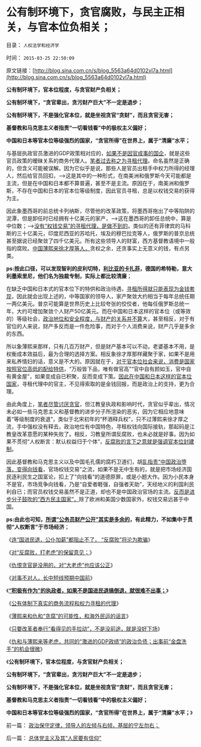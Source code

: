 # 公有制环境下，贪官腐败，与民主正相关，与官本位负相关；

目录： `人权法学和经济学` 

时间： `2015-03-25 22:50:09` 

原文链接：[http://blog.sina.com.cn/s/blog_5563a64d0102vl7a.html](http://blog.sina.com.cn/s/blog_5563a64d0102vl7a.html)

**公有制环境下，官本位程度，与贪官财产负相关；**

**公有制环境下，“贪官辈出，贪污财产巨大”不一定是退步；**

**公有制环境下，不是强化官本位，就是坐视贪官“贪财”，而且贪官无害；**

**基督教和马克思主义者指责“一切看钱看”中的极权主义偏好；**

**中国和日本等官本位等级强烈的国家，“贪官所得”在世界上，属于“清廉”水平；**

与基层执政官员激进的GDP政策相对应的，[如果不是因官成事的国企](../../../2014/5/9/公有制土著法团的国进民退和黑社会.md)，就是这些官员政策的暧昧关系的商务代理人。[笔者过去称之为寻租代理](../../../2014/4/25/权力寻租黑市服务，权力股份的必要性.md)。命名虽然是正确的，但含义可能被误解。因为它似乎是说，那些人是官员出租手中权力所得的经理人，然后给官员回扣，——>这是其中的一种形式，在南美洲和俄罗斯今天可能都是主流，但是在中国和日本都不算普遍，甚至不是主流。原因在于，南美洲和俄罗斯，不存在中国和日本的官本位等级制度，因此官员寻租，总是以权钱交易的获得为主。

因此象墨西哥的前总统卡列纳斯，尽管他的改革政策，将墨西哥拖出了中等陷阱的泥潭，但是卸任时已经拥有十亿美元的家产，——>这在墨西哥的卸任总统中，算是中位数；——>[没有“权钱交易”的寻租代理，是做不到的](../../../2009/8/13/企业民营了就是市场经济吗？.md)。类似的还有菲律宾的马科斯的三十亿美元，印度尼西亚的苏哈托，埃及的穆巴拉克等人，俄罗斯的普京总统甚至据说已经聚敛了四千亿美元。所有这些领导人的财富，西方基督教语境中一般指的腐败。[中国薄熙来徐才厚等人，](../../../2014/11/14/“物质条件改善”是倒退为文革的理由吗？文革真的公平吗？.md)贪权之余，还贪事实上无意义的钱，有点另类。

**ps:按此口径，可以发现智利的皮利切特，[利比亚的卡扎菲](../../../2014/11/24/卡扎菲之流倾慕的“日本万世一系”为何无法被copy？.md)，德国的希特勒，意大利墨索里尼，他们名为独裁专制，实际上都比较清廉**；

在缺乏中国和日本式的官本位下的特供和政治待遇，[寻租所得就只能表现为金钱套现](../../../2009/7/18/坐享特权的民粹不了解中国经济的真实困境.md)，因此就会出现上述的，中等国家的领导人，家产聚敛大约相当于每年总统任期一两亿美元。普京可能算是世界历史上比较夸张的佼佼者，他每任俄罗斯总统一年，大约可增加聚敛个人财产50亿美元。而在中国和日本这样的官本位（或等效的）等级社会，[政治地位和安全程度，与财产的关系并不算](../../../2011/11/10/贵族不需要钱，平民根本没有权.md)大，甚至相反，对于有官位的人来说，财产多反而是一件危险事，而对于个人消费来说，财产几乎是多余的东西。

所以象薄熙来那样，只有几百万财产，但是财产基本可以不动，老婆基本不用，是权衡成本效益后，最为合理的选择方案。相反象徐才厚那样藏聚于家，如果不是用来私养情妇的话，意义是不大的。原因就在于，[对于官本位社会来说，消费是国家按照官位高低的配给特供](../../../2013/6/6/革命，反革命，保守，既得利益的结构图及说明.md)，“万般皆下品，唯有做官高”“官中自有颜如玉，官中自有黄金屋”，如果变成自已积聚，反而变成下策。[因此在中国和日本这样的官本位国家](../../../2011/1/6/日本传统文化拖了日本经济的后腿.md)，寻租代理中的官主，不见得索取的是金钱回报，而是政治上的支持，更为合理。

由此角度上，[笔者尽管讨厌贪官](../../../2015/3/18/仇恨贪官是没用的，对“大老虎”也应该公正！.md)，但江教皇执政和影响时代，贪官似乎辈出，情况未必如一些马克思主义和基督教的进步分子所渲染的恶劣，因为它相应地意味着“等级制度的衰退”，类似于北宋初年的“杯酒释兵权”，只不过薄熙来徐才厚之流，手中强权没有释去，政治地位有中国特色，寻租权钱向国际接轨，那起码是江教皇改革意愿的某种失败了。相反，习教皇所谓反腐败，也未必就是好事。因为如果不贯彻“人权断言：默认权益归于个体”，[反腐败的言下之意就是强调官本位封建制](../../../2015/3/17/对“反腐败，打老虎”的保留意见；.md)。

因此基督教和马克思主义以及中国毛孔儒的腐朽卫道们，胡[乱指责“中国政治堕落，变得向钱看](../../../2014/2/22/敌对意形态不可以“反政府”，拒绝“妖魔化”.md)，官场权钱交易”之流，如果不是无中生有的，就是把市场经济国民逐利民生之国富论，扣上了“向钱看”的道德原罪，或是小题大作。因为小民本身不是官，市场竞争向钱看，乃是“自爱者睚强，自强者天助”，天经地义的利国利民利自已；而官员权钱交易虽然不是正道，却也不是中国政治官场的主流。[反而是进步分子鼓吹的“西方民主国家”，](../../../2014/12/6/何种逻辑条件令“政府拉动经济增长”成为暴政？.md)除了欧洲和美国少数国家外，权钱交易远甚于中国。

**ps:由此也可知，[所谓“公务员财产公开”其实是多余的](../../../2014/3/2/林语堂动物的精英称为民粹公知；公务员起哄加薪的法团主义.md)，有此精力，不如集中于贯彻“人权断言”于市场经济**；

《[连“国进民退，公仆加薪”都阻止不了，
“反腐败”将沦为欺骗](http://blog.sina.com.cn/s/blog_5563a64d0102v6rx.html)》

《[对“反腐败，打老虎”的保留意见；](../../../2015/3/17/对“反腐败，打老虎”的保留意见；.md)》

《[仇恨贪官是没用的，对“大老虎”也应该公正](../../../2015/3/18/仇恨贪官是没用的，对“大老虎”也应该公正！.md)》

《[对事不对人，长中短线预期中国前](../../../2015/3/19/对事不对人地，长中短线地，预期中国前景.md)》

《**[“积极有作为”的执政者，如果不是国进民退搞倒退，就很难不出事；](../../../2015/3/20/仇和违纪中的对与错，有作为的命门和寻租代理人.md)**》

《[公有体制下真实的商务流程和权力寻租的代理](../../../2015/3/21/公有体制下真实的商务流程，和权力寻租的代理；.md)》

《[薄熙来和仇和“贪腐”的可能性，和海外民运的谣言](../../../2015/3/22/不要把海外民运的信口雌黄当事实说事.md)》

《[只要改革者奉行“看得见的手拉动”，不是没前途，就是没好下场](../../../2015/3/23/可能是仇和落马的真正原因；.md)》

《[仇和与薄熙来等老虎，共同的“激进的GDP政绩”的政治负债；出事前“金盘洗手”的机会很微](../../../2015/3/24/愚民问责官员制造着“老虎”，劣币驱逐良币的公有体制.md)》

《**公有制环境下，官本位程度，与贪官财产负相关；**

**公有制环境下，“贪官辈出，贪污财产巨大”不一定是退步；**

**公有制环境下，不是强化官本位，就是坐视贪官“贪财”，而且贪官无害；**

**基督教和马克思主义者指责“一切看钱看”中的极权主义偏好；**

**中国和日本等官本位等级强烈的国家，“贪官所得”在世界上，属于“清廉”水平；**》

前一篇： [政治保守定律，领导人的左倾与右倾，基层的宁左勿右；](../../../2015/3/29/政治保守定律，领导人的左倾与右倾，基层的宁左勿右；.md)

后一篇： [总体党主义及其“人民要有信仰”](../../../2015/3/15/总体党主义及其“人民要有信仰”.md)

